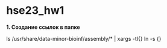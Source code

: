 # hse23_hw1
**1. Создание ссылок в папке**


ls /usr/share/data-minor-bioinf/assembly/* | xargs -tI{} ln -s {}

